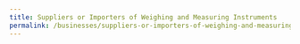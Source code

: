 ```yaml
---
title: Suppliers or Importers of Weighing and Measuring Instruments
permalink: /businesses/suppliers-or-importers-of-weighing-and-measuring-instruments
---
```


